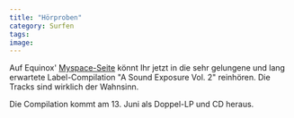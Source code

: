 ```yaml
---
title: "Hörproben"
category: Surfen
tags: 
image: 
---
```


Auf Equinox' [Myspace-Seite](http://www.myspace.com/equinoxrecords) könnt Ihr jetzt in die sehr gelungene und lang erwartete Label-Compilation "A Sound Exposure Vol. 2" reinhören. Die Tracks sind wirklich der Wahnsinn.  

  

Die Compilation kommt am 13. Juni als Doppel-LP und CD heraus.